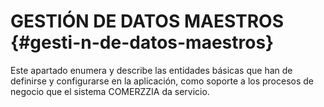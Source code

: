 # GESTIÓN DE DATOS MAESTROS {#gesti-n-de-datos-maestros}

Este apartado enumera y describe las entidades básicas que han de definirse y configurarse en la aplicación, como soporte a los procesos de negocio que el sistema COMERZZIA da servicio.